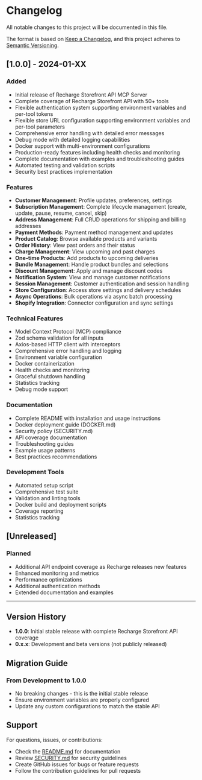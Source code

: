 # Changelog

All notable changes to this project will be documented in this file.

The format is based on [Keep a Changelog](https://keepachangelog.com/en/1.0.0/),
and this project adheres to [Semantic Versioning](https://semver.org/spec/v2.0.0.html).

## [1.0.0] - 2024-01-XX

### Added
- Initial release of Recharge Storefront API MCP Server
- Complete coverage of Recharge Storefront API with 50+ tools
- Flexible authentication system supporting environment variables and per-tool tokens
- Flexible store URL configuration supporting environment variables and per-tool parameters
- Comprehensive error handling with detailed error messages
- Debug mode with detailed logging capabilities
- Docker support with multi-environment configurations
- Production-ready features including health checks and monitoring
- Complete documentation with examples and troubleshooting guides
- Automated testing and validation scripts
- Security best practices implementation

### Features
- **Customer Management**: Profile updates, preferences, settings
- **Subscription Management**: Complete lifecycle management (create, update, pause, resume, cancel, skip)
- **Address Management**: Full CRUD operations for shipping and billing addresses
- **Payment Methods**: Payment method management and updates
- **Product Catalog**: Browse available products and variants
- **Order History**: View past orders and their status
- **Charge Management**: View upcoming and past charges
- **One-time Products**: Add products to upcoming deliveries
- **Bundle Management**: Handle product bundles and selections
- **Discount Management**: Apply and manage discount codes
- **Notification System**: View and manage customer notifications
- **Session Management**: Customer authentication and session handling
- **Store Configuration**: Access store settings and delivery schedules
- **Async Operations**: Bulk operations via async batch processing
- **Shopify Integration**: Connector configuration and sync settings

### Technical Features
- Model Context Protocol (MCP) compliance
- Zod schema validation for all inputs
- Axios-based HTTP client with interceptors
- Comprehensive error handling and logging
- Environment variable configuration
- Docker containerization
- Health checks and monitoring
- Graceful shutdown handling
- Statistics tracking
- Debug mode support

### Documentation
- Complete README with installation and usage instructions
- Docker deployment guide (DOCKER.md)
- Security policy (SECURITY.md)
- API coverage documentation
- Troubleshooting guides
- Example usage patterns
- Best practices recommendations

### Development Tools
- Automated setup script
- Comprehensive test suite
- Validation and linting tools
- Docker build and deployment scripts
- Coverage reporting
- Statistics tracking

## [Unreleased]

### Planned
- Additional API endpoint coverage as Recharge releases new features
- Enhanced monitoring and metrics
- Performance optimizations
- Additional authentication methods
- Extended documentation and examples

---

## Version History

- **1.0.0**: Initial stable release with complete Recharge Storefront API coverage
- **0.x.x**: Development and beta versions (not publicly released)

## Migration Guide

### From Development to 1.0.0
- No breaking changes - this is the initial stable release
- Ensure environment variables are properly configured
- Update any custom configurations to match the stable API

## Support

For questions, issues, or contributions:
- Check the [README.md](README.md) for documentation
- Review [SECURITY.md](SECURITY.md) for security guidelines
- Create GitHub issues for bugs or feature requests
- Follow the contribution guidelines for pull requests